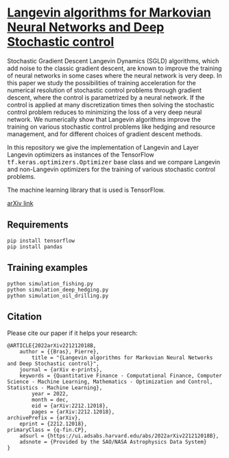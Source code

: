 # [Langevin algorithms for Markovian Neural Networks and Deep Stochastic control](https://arxiv.org/abs/2212.12018)

Stochastic Gradient Descent Langevin Dynamics (SGLD) algorithms, which add noise to the classic gradient descent, are known to improve the training of neural networks in some cases where the neural network is very deep.
In this paper we study the possibilities of training acceleration for the numerical resolution of stochastic control problems through gradient descent, where the control is parametrized by a neural network. If the control is applied at many discretization times then solving the stochastic control problem reduces to minimizing the loss of a very deep neural network.
We numerically show that Langevin algorithms improve the training on various stochastic control problems like hedging and resource management, and for different choices of gradient descent methods.

In this repository we give the implementation of Langevin and Layer Langevin optimizers as instances of the TensorFlow <tt>tf.keras.optimizers.Optimizer</tt> base class and we compare Langevin and non-Langevin optimizers for the training of various stochastic control problems.

The machine learning library that is used is TensorFlow.

[arXiv link](https://arxiv.org/abs/2212.12018)




## Requirements

```setup
pip install tensorflow
pip install pandas
```

## Training examples

```
python simulation_fishing.py
python simulation_deep_hedging.py
python simulation_oil_drilling.py
```




## Citation
Please cite our paper if it helps your research:

	@ARTICLE{2022arXiv221212018B,
		author = {{Bras}, Pierre},
			title = "{Langevin algorithms for Markovian Neural Networks and Deep Stochastic control}",
		journal = {arXiv e-prints},
		keywords = {Quantitative Finance - Computational Finance, Computer Science - Machine Learning, Mathematics - Optimization and Control, Statistics - Machine Learning},
			year = 2022,
			month = dec,
			eid = {arXiv:2212.12018},
			pages = {arXiv:2212.12018},
	archivePrefix = {arXiv},
		eprint = {2212.12018},
	primaryClass = {q-fin.CP},
		adsurl = {https://ui.adsabs.harvard.edu/abs/2022arXiv221212018B},
		adsnote = {Provided by the SAO/NASA Astrophysics Data System}
	}